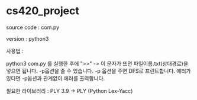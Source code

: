 # cs420_project

source code : com.py

version : python3 

사용법 : 

python3 com.py 를 실행한 후에 
">>" -> 이 문자가 뜨면 파일이름.txt(상대경로)을 넣으면 됩니다. -p옵션을 줄 수 있습니다. 
-p 옵션을 주면 DFS로 프린트합니다. 
에러가 있다면 -p옵션과 관계없이 에러를 출력합니다.

필요한 라이브러리 : PLY 3.9
 -> PLY (Python Lex-Yacc)
